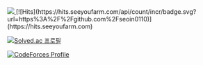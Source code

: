 <div>
  <a href="https://github.com/devxb/gitanimals">
    <img src="https://render.gitanimals.org/farms/{seoin0110}"/>
  </a>
  [![Hits](https://hits.seeyoufarm.com/api/count/incr/badge.svg?url=https%3A%2F%2Fgithub.com%2Fseoin0110)](https://hits.seeyoufarm.com)
  
  [![Solved.ac 프로필](http://mazassumnida.wtf/api/v2/generate_badge?boj=seoin0110)](https://solved.ac/seoin0110)
  
  [![CodeForces Profile](https://cf.leed.at?id=hyungchang)](https://codeforces.com/profile/hyungchang)
</div>
<!--
**seoin0110/seoin0110** is a ✨ _special_ ✨ repository because its `README.md` (this file) appears on your GitHub profile.

Here are some ideas to get you started:

- 🔭 I’m currently working on ...
- 🌱 I’m currently learning ...
- 👯 I’m looking to collaborate on ...
- 🤔 I’m looking for help with ...
- 💬 Ask me about ...
- 📫 How to reach me: ...
- 😄 Pronouns: ...
- ⚡ Fun fact: ...
-->
